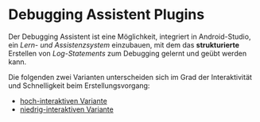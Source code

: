 # Debugging Assistent Plugins
Der Debugging Assistent ist eine Möglichkeit, integriert in Android-Studio, ein *Lern- und Assistenzsystem* einzubauen, mit dem das **strukturierte** Erstellen von *Log-Statements* zum Debugging gelernt und geübt werden kann.


Die folgenden zwei Varianten unterscheiden sich im Grad der Interaktivität und Schnelligkeit beim Erstellungsvorgang:

- [hoch-interaktiven Variante](https://github.com/eichingertim/ba-debugging-assistant-plugins/blob/master/debugging-assistant-high-interactive)
- [niedrig-interaktiven Variante](https://github.com/eichingertim/ba-debugging-assistant-plugins/blob/master/debugging-assistant-low-interactive)
